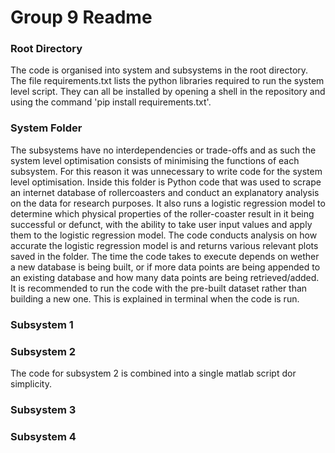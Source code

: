 # Group 9 Readme 

### Root Directory
The code is organised into system and subsystems in the root directory. The file requirements.txt 
lists the python libraries required to run the system level script. They can all be installed by opening a shell in the 
repository and using the command 'pip install requirements.txt'.

### System Folder
The subsystems have no interdependencies or trade-offs and as such the system level optimisation
consists of minimising the functions of each subsystem. For this reason it was unnecessary to
write code for the system level optimisation. Inside this folder is Python code that was used
to scrape an internet database of rollercoasters and conduct an explanatory analysis on the data for research purposes.
It also runs a logistic regression model to determine which physical properties of the roller-coaster
result in it being successful or defunct, with the ability to take user input values and apply them 
to the logistic regression model. The code conducts analysis on how accurate the logistic regression model is
and returns various relevant plots saved in the folder. The time the code takes to execute depends on wether a new database is being built,
or if more data points are being appended to an existing database and how many data points are being retrieved/added. It is recommended to run the code with the pre-built dataset rather than building a new one. This is explained in terminal when the code is run.

### Subsystem 1
### Subsystem 2
The code for subsystem 2 is combined into a single matlab script dor simplicity.
### Subsystem 3
### Subsystem 4

